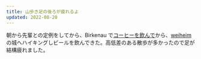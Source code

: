 ```yaml
---
title: 山歩き足の後ろが疲れるよ
updated: 2022-08-20
---
```


朝から先輩との定例をしてから、Birkenau で[コーヒーを飲んで](https://sotaro.io/coffee/keffeestopp)から、[weiheim](https://sotaro.io/travel/2022-08-20-birkenau-weinheim)の城へハイキングしビールを飲んできた。高低差のある散歩が多かったので足が結構疲れました。
